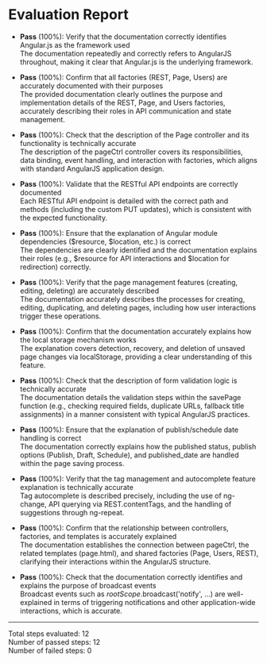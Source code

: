 # Evaluation Report

- **Pass** (100%): Verify that the documentation correctly identifies Angular.js as the framework used  
  The documentation repeatedly and correctly refers to AngularJS throughout, making it clear that Angular.js is the underlying framework.

- **Pass** (100%): Confirm that all factories (REST, Page, Users) are accurately documented with their purposes  
  The provided documentation clearly outlines the purpose and implementation details of the REST, Page, and Users factories, accurately describing their roles in API communication and state management.

- **Pass** (100%): Check that the description of the Page controller and its functionality is technically accurate  
  The description of the pageCtrl controller covers its responsibilities, data binding, event handling, and interaction with factories, which aligns with standard AngularJS application design.

- **Pass** (100%): Validate that the RESTful API endpoints are correctly documented  
  Each RESTful API endpoint is detailed with the correct path and methods (including the custom PUT updates), which is consistent with the expected functionality.

- **Pass** (100%): Ensure that the explanation of Angular module dependencies ($resource, $location, etc.) is correct  
  The dependencies are clearly identified and the documentation explains their roles (e.g., $resource for API interactions and $location for redirection) correctly.

- **Pass** (100%): Verify that the page management features (creating, editing, deleting) are accurately described  
  The documentation accurately describes the processes for creating, editing, duplicating, and deleting pages, including how user interactions trigger these operations.

- **Pass** (100%): Confirm that the documentation accurately explains how the local storage mechanism works  
  The explanation covers detection, recovery, and deletion of unsaved page changes via localStorage, providing a clear understanding of this feature.

- **Pass** (100%): Check that the description of form validation logic is technically accurate  
  The documentation details the validation steps within the savePage function (e.g., checking required fields, duplicate URLs, fallback title assignments) in a manner consistent with typical AngularJS practices.

- **Pass** (100%): Ensure that the explanation of publish/schedule date handling is correct  
  The documentation correctly explains how the published status, publish options (Publish, Draft, Schedule), and published_date are handled within the page saving process.

- **Pass** (100%): Verify that the tag management and autocomplete feature explanation is technically accurate  
  Tag autocomplete is described precisely, including the use of ng-change, API querying via REST.contentTags, and the handling of suggestions through ng-repeat.

- **Pass** (100%): Confirm that the relationship between controllers, factories, and templates is accurately explained  
  The documentation establishes the connection between pageCtrl, the related templates (page.html), and shared factories (Page, Users, REST), clarifying their interactions within the AngularJS structure.

- **Pass** (100%): Check that the documentation correctly identifies and explains the purpose of broadcast events  
  Broadcast events such as $rootScope.$broadcast('notify', …) are well-explained in terms of triggering notifications and other application-wide interactions, which is accurate.

---

Total steps evaluated: 12  
Number of passed steps: 12  
Number of failed steps: 0